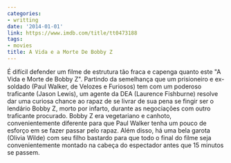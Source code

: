 ```yaml
---
categories:
- writting
date: '2014-01-01'
link: https://www.imdb.com/title/tt0473188
tags:
- movies
title: A Vida e a Morte De Bobby Z
---
```


É difícil defender um filme de estrutura tão fraca e capenga quanto este "A Vida e Morte de Bobby Z". Partindo da semelhança que um prisioneiro e ex-soldado (Paul Walker, de Velozes e Furiosos) tem com um poderoso traficante (Jason Lewis), um agente da DEA (Laurence Fishburne) resolve dar uma curiosa chance ao rapaz de se livrar de sua pena se fingir ser o lendário Bobby Z, morto por infarto, durante as negociações com outro traficante procurado. Bobby Z era vegetariano e canhoto, convenientemente diferente para que Paul Walker tenha um pouco de esforço em se fazer passar pelo rapaz. Além disso, há uma bela garota (Olivia Wilde) com seu filho bastardo para que todo o final do filme seja convenientemente montado na cabeça do espectador antes que 15 minutos se passem.